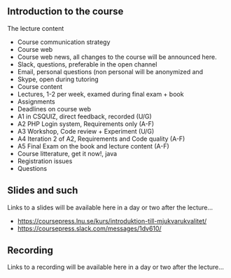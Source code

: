 ## Introduction to the course

The lecture content
* Course communication strategy
 * Course web
  * Course web news, all changes to the course will be announced here.
 * Slack, questions, preferable in the open channel 
 * Email, personal questions (non personal will be anonymized and 
 * Skype, open during tutoring
* Course content
 * Lectures, 1-2 per week, examed during final exam + book
 * Assignments
  * Deadlines on course web
  * A1 in CSQUIZ, direct feedback, recorded (U/G)
  * A2 PHP Login system, Requirements only (A-F)
  * A3 Workshop, Code review + Experiment (U/G)
  * A4 Iteration 2 of A2, Requirements and Code quality (A-F)
  * A5 Final Exam on the book and lecture content (A-F)
* Course litterature, get it now!, java 
* Registration issues
* Questions

## Slides and such
Links to a slides will be available here in a day or two after the lecture...

 * https://coursepress.lnu.se/kurs/introduktion-till-mjukvarukvalitet/
 * https://coursepress.slack.com/messages/1dv610/

## Recording
Links to a recording will be available here in a day or two after the lecture...
